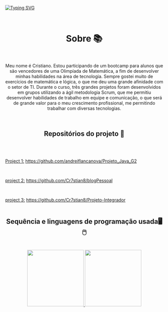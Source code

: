 [![Typing SVG](https://readme-typing-svg.herokuapp.com?size=40&color=0069FFF6&center=true&vCenter=true&width=1000&lines=Desenvolvedor+web;Full-stack+java)](https://git.io/typing-svg)

<br>
<h1 align =center > Sobre 📚 </h1>
<br>
<p align = center>Meu nome é Cristiano. Estou participando de um bootcamp para alunos que são vencedores de uma Olimpíada de Matemática, a fim de desenvolver minhas habilidades na área de tecnologia. Sempre gostei muito de exercícios de matemática e lógica, o que me deu uma grande afinidade com o setor de TI. Durante o curso, três grandes projetos foram desenvolvidos em grupos utilizando a ágil metodologia Scrum, que me permitiu desenvolver habilidades de trabalho em equipe e comunicação, o que será de grande valor para o meu crescimento profissional, me permitindo trabalhar com diversas tecnologias.</p>

<br>
<h2 align = center > Repositórios do projeto 📖</h2>
<br>
<br>

<u>Project 1:</u> <a>https://github.com/andreiflancanova/Projeto_Java_G2</a>

<br>

<u>project 2:</u> <a>https://github.com/Cr7stian8/blogPessoal</a>

<br>

<u>project 3:</u> </a>https://github.com/Cr7stian8/Projeto-Integrador</a>
<br>
<br>
<h2 align = center >Sequência e linguagens de programação usada🖥🖱</h2>
<br>
<div align="center">
  <a href="https://github.com/Cr7stian8">
  <img height="180em" src="http://github-readme-streak-stats.herokuapp.com?    user=Cr7stian8&theme=highcontrast&date_format=j%2Fn%5B%2FY%5D&sideNums=3E63FF&stroke=3651DD&ring=2656DD&dates=000000&fire=FF0000&background=FFFFFF&currStreakLabel=FF00  00&border=FFFFFF&currStreakNum=FF0000&sideLabels=000000" />
  <img height="180em" src="https://github-readme-stats.vercel.app/api/top-langs/?username=Cr7stian8&layout=compact&langs_count=7&theme=default"/>
</div>
  

  
